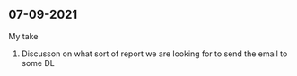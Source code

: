 
07-09-2021
-------------

My take

1. Discusson on what sort of report we are looking for to send the email to some DL






